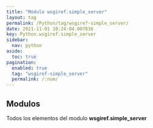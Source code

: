 ```yaml
---
title: "Módulo wsgiref.simple_server"
layout: tag
permalink: /Python/tag/wsgiref-simple_server/
date: 2021-11-01 10:24:04.007836
key: Python.wsgiref.simple_server
sidebar: 
  nav: python
aside: 
  toc: true
pagination: 
  enabled: true
  tag: "wsgiref-simple_server"
  permalink: /:num/
---
```


<h2>Modulos</h2>
Todos los elementos del modulo <strong>wsgiref.simple_server</strong>
